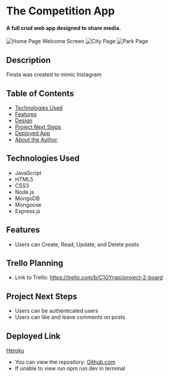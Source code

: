 # The Competition App

#### A full crud web app designed to share media.
<img src="./Images/comp1.png" alt="Home Page Welcome Screen"/>
<img src="./Images/comp2.png" alt="City Page"/>
<img src="./Images/comp3.png" alt="Park Page"/>

## Description
Finsta was created to mimic Instagram

## Table of Contents
* [Technologies Used](#technologiesused)
* [Features](#features)
* [Design](#design)
* [Project Next Steps](#nextsteps)
* [Deployed App](#deployment)
* [About the Author](#author)

## <a name="technologiesused"></a>Technologies Used
* JavaScript
* HTML5
* CSS3
* Node.js
* MongoDB
* Mongoose
* Express.js


## Features
* Users can Create, Read, Update, and Delete posts

## Trello Planning
* Link to Trello: https://trello.com/b/C1GYrgpi/project-2-board

## <a name="nextsteps"></a>Project Next Steps
* Users can be authenticated users
* Users can like and leave comments on posts

## <a name="deployment"></a>Deployed Link
[Heroku](https://compapp21.netlify.app)

* You can view the repository:
[Github.com](https://github.com/Gr8ness21/compApp)
* If unable to view run npm run dev in terminal